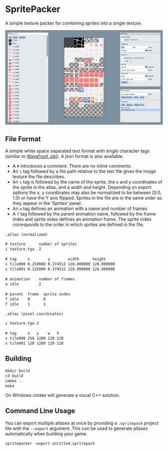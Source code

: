 # SpritePacker

A simple texture packer for combining sprites into a single texture.

![scrot](./scrot.png)

## File Format

A simple white space separated text format with single character tags (similar to [Wavefront .obj](https://en.wikipedia.org/wiki/Wavefront_.obj_file)). A json format is also available.

- A `#` introduces a comment. There are no inline comments.
- An `i` tag followed by a file path relative to the text file gives the image texture the file describes.
- An `s` tag is followed by the name of the sprite, the x and y coordinates of the sprite in the atlas, and a width and height. Depending on export options the x, y coordinates may also be normalized to be between [0.0, 1.0) or have the Y axis flipped. Sprites in the file are in the same order as they appear in the ‘Sprites’ panel.
- An `a` tag defines an animation with a name and number of frames
- A `f` tag followed by the parent animation name, followed by the frame index and sprite index defines an animation frame. The sprite index corresponds to the order in which sprites are defined in the file.

`.atlas (normalized)`

```
# texture      number of sprites
i texture.tga  2

# tag     x        y        width      height
s tile000 0.250000 0.374512 128.000000 128.000000
s tile001 0.125000 0.374512 128.000000 128.000000

# animation    number of frames
a idle         2

# parent  frame  sprite index
f idle    0      0
f idle    1      1

```

`.atlas (pixel coordinates)`

```
i texture.tga 2

# tag     x   y    w   h
s tile000 256 1280 128 128
s tile001 128 1280 128 128
```

## Building

```
mkdir build
cd build
cmake ..
make
```

On Windows cmake will generate a visual C++ solution.

## Command Line Usage

You can export multiple atlases at once by providing a `.spritepack` project file with the `--export` argument. This can be used to generate atlases automatically when building your game.

```
spritepacker -export untitled.spritepack
```

